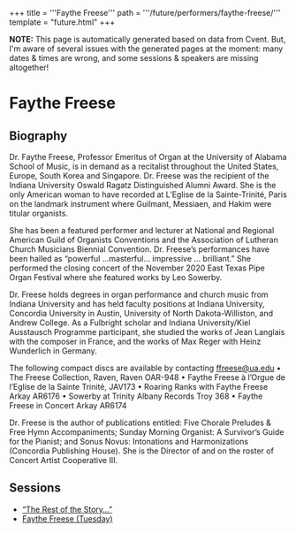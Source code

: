 +++
title = '''Faythe Freese'''
path = '''/future/performers/faythe-freese/'''
template = "future.html"
+++

<p class="todo">
<strong>NOTE:</strong> This page is automatically generated based on data from Cvent.
But, I'm aware of several issues with the generated pages at the moment:
many dates & times are wrong, and some sessions & speakers are missing altogether!
</p>

<h1>Faythe Freese</h1>
<h2>Biography</h2>
<p>Dr. Faythe Freese, Professor Emeritus of Organ at the University of Alabama School of Music, is in demand as a recitalist throughout the United States, Europe, South Korea and Singapore.  Dr. Freese was the recipient of the Indiana University Oswald Ragatz Distinguished Alumni Award.  She is the only American woman to have recorded at L’Eglise de la Sainte-Trinité, Paris on the landmark instrument where Guilmant, Messiaen, and Hakim were titular organists.  

She has been a featured performer and lecturer at National and Regional American Guild of Organists Conventions and the Association of Lutheran Church Musicians Biennial Convention. Dr. Freese’s performances have been hailed as “powerful …masterful… impressive … brilliant.” She performed the closing concert of the November 2020 East Texas Pipe Organ Festival where she featured works by Leo Sowerby.

Dr. Freese holds degrees in organ performance and church music from Indiana University and has held faculty positions at Indiana University, Concordia University in Austin, University of North Dakota-Williston, and Andrew College. As a Fulbright scholar and Indiana University/Kiel Ausstausch Programme participant, she studied the works of Jean Langlais with the composer in France, and the works of Max Reger with Heinz Wunderlich in Germany.  

The following compact discs are available by contacting ffreese@ua.edu
•      The Freese Collection, Raven, Raven OAR-948
•	Faythe Freese à l’Orgue de l’Eglise de la Sainte Trinité, JAV173 
•	Roaring Ranks with Faythe Freese Arkay AR6176
•	Sowerby at Trinity Albany Records Troy 368 
•	Faythe Freese in Concert Arkay AR6174

Dr. Freese is the author of publications entitled: Five Chorale Preludes & Free Hymn Accompaniments; Sunday Morning Organist: A Survivor’s Guide for the Pianist; and Sonus Novus: Intonations and Harmonizations (Concordia Publishing House).  She is the Director of and on the roster of Concert Artist Cooperative III.</p>
<h2>Sessions</h2>
<ul><li><a href="/future/sessions/the-rest-of-the-story/">“The Rest of the Story…”</a></li><li><a href="/future/sessions/faythe-freese-tuesday/">Faythe Freese (Tuesday)</a></li>

